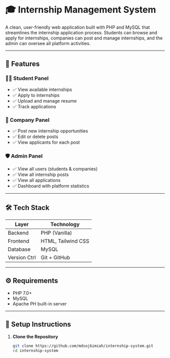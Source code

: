 # 🎓 Internship Management System

A clean, user-friendly web application built with PHP and MySQL that streamlines the internship application process. Students can browse and apply for internships, companies can post and manage internships, and the admin can oversee all platform activities.

---

## 🚀 Features

### 👨‍🎓 Student Panel
- ✅ View available internships
- ✅ Apply to internships
- ✅ Upload and manage resume
- ✅ Track applications

### 🏢 Company Panel
- ✅ Post new internship opportunities
- ✅ Edit or delete posts
- ✅ View applicants for each post

### 🛡️ Admin Panel
- ✅ View all users (students & companies)
- ✅ View all internship posts
- ✅ View all applications
- ✅ Dashboard with platform statistics

---

## 🛠️ Tech Stack

| Layer        | Technology     |
|--------------|----------------|
| Backend      | PHP (Vanilla)  |
| Frontend     | HTML, Tailwind CSS |
| Database     | MySQL          |
| Version Ctrl | Git + GitHub   |

---

## ⚙️ Requirements

- PHP 7.0+
- MySQL
- Apache PH built-in server

---

## 🧩 Setup Instructions

1. **Clone the Repository**
   ```bash
   git clone https://github.com/mdsojbimiah/internship-system.git
   cd internship-system

